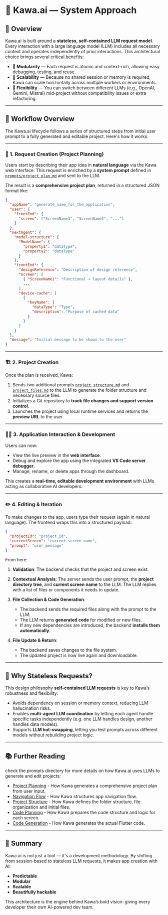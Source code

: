 # 🧠 Kawa.ai — System Approach

## 📌 Overview

Kawa.ai is built around a **stateless, self-contained LLM request model**. Every interaction with a large language model (LLM) includes all necessary context and operates independently of prior interactions. This architectural choice brings several critical benefits:

* **🧩 Modularity** — Each request is atomic and context-rich, allowing easy debugging, testing, and reuse.
* **🚀 Scalability** — Because no shared session or memory is required, Kawa can scale horizontally across multiple workers or environments.
* **🔄 Flexibility** — You can switch between different LLMs (e.g., OpenAI, Gemini, Mistral) mid-project without compatibility issues or extra refactoring.

---

## 🔁 Workflow Overview

The Kawa.ai lifecycle follows a series of structured steps from initial user prompt to a fully generated and editable project. Here's how it works:

---

### 🧾 1. Request Creation (Project Planning)

Users start by describing their app idea in **natural language** via the Kawa web interface. This request is enriched by a **system prompt** defined in [`prompts/project_plan.md`](prompts/project_plan.md) and sent to the LLM.

The result is a **comprehensive project plan**, returned in a structured JSON format like:

```json
{
  "appName": "generate_name_for_the_application",
  "user": {
    "frontEnd": {
      "screen": ["ScreenName1", "ScreenName2", "..."]
    }
  },
  "nextAgent": {
    "model-structure": {
      "ModelName": {
        "property1": "dataType",
        "property2": "dataType"
      }
    },
    "frontEnd": {
      "designReference": "Description of design reference",
      "screen": [
        { "ScreenName1": "Functional + layout details" },
        ...
      ],
      "device-cache": [
        {
          "keyName": {
            "dataType": "Type",
            "description": "Purpose of cached data"
          }
        }
      ]
    }
  },
  "message": "Initial message to be shown to the user"
}
```

---

### 🏗️ 2. Project Creation

Once the plan is received, Kawa:

1. Sends two additional prompts [`project_structure.md`](prompts/project_structure.md) and [`project_files.md`](prompts/project_files.md) to the LLM to generate the folder structure and necessary source files.
2. Initializes a Git repository to **track file changes and support version control**.
3. Launches the project using local runtime services and returns the **preview URL** to the user.

---

### 🧑‍💻 3. Application Interaction & Development

Users can now:

* View the live preview in the **web interface**.
* Debug and explore the app using the integrated **VS Code server debugger**.
* Manage, rename, or delete apps through the dashboard.

This creates a **real-time, editable development environment** with LLMs acting as collaborative AI developers.

---

### ✏️ 4. Editing & Iteration

To make changes to the app, users type their request (again in natural language). The frontend wraps this into a structured payload:

```json
{
  "projectId": "project_id",
  "currentScreen": "current_screen_name",
  "prompt": "user_message"
}
```

From here:

1. **Validation**: The backend checks that the project and screen exist.
2. **Contextual Analysis**: The server sends the user prompt, the **project directory tree**, and **current screen name** to the LLM. The LLM replies with a list of files or components it needs to update.
3. **File Collection & Code Generation**:

   * The backend sends the required files along with the prompt to the LLM.
   * The LLM returns **generated code** for modified or new files.
   * If any new dependencies are introduced, the backend **installs them automatically**.
4. **File Update & Return**:

   * The backend saves changes to the file system.
   * The updated project is now live again and downloadable.

---

## 🧩 Why Stateless Requests?

This design philosophy  **self-contained LLM requests**  is key to Kawa’s robustness and flexibility:

* Avoids dependency on session or memory context, reducing LLM hallucination risks.
* Enables **multi-agent LLM coordination** by letting each agent handle specific tasks independently (e.g. one LLM handles design, another handles data models).
* Supports **LLM hot-swapping**, letting you test prompts across different models without rebuilding project logic.

---

## 📚 Further Reading
check the prompts directory for more details on how Kawa.ai uses LLMs to generate and edit projects:
- [Project Planning](prompts/project_plan.md) - How Kawa generates a comprehensive project plan from user input.
- [Navigation Flow](prompts/navigation_flow.md) - How Kawa structures app navigation flow.
- [Project Structure](prompts/structure.md) - How Kawa defines the folder structure, file organization and initial files.
- [Code Planning](prompts/code_planner.md) - How Kawa prepares the code structure and logic for each screen.
- [Code Generation](prompts/coder.md) - How Kawa generates the actual Flutter code.
---

## 🙌 Summary

Kawa.ai is not just a tool — it's a development methodology. By shifting from session-based to stateless LLM requests, it makes app creation with AI:

* **Predictable**
* **Modular**
* **Scalable**
* **Beautifully hackable**

This architecture is the engine behind Kawa’s bold vision: giving every developer their own AI-powered dev team.


